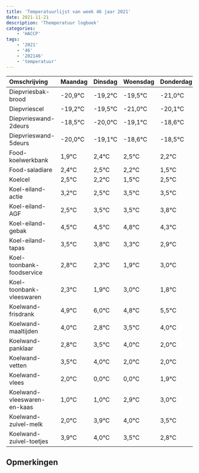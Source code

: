 ```yaml
---
title: 'Temperatuurlijst van week 46 jaar 2021'
date: 2021-11-21
description: 'Themperatuur logboek'
categories:
    - 'HACCP'
tags:
    - '2021'
    - '46'
    - '202146'
    - 'temperatuur'
---
```

|Omschrijving|Maandag|Dinsdag|Woensdag|Donderdag|Vrijdag|Zaterdag|Zondag|
|:---|:---|:---|:---|:---|:---|:---|:---|
|Diepvriesbak-brood|-20,9°C|-19,2°C|-19,5°C|-21,0°C|-20,1°C|-19,6°C|-19,5°C|
|Diepvriescel|-19,2°C|-19,5°C|-21,0°C|-20,1°C|-19,6°C|-19,5°C|-19,8°C|
|Diepvrieswand-2deurs|-18,5°C|-20,0°C|-19,1°C|-18,6°C|-18,5°C|-18,8°C|-19,5°C|
|Diepvrieswand-5deurs|-20,0°C|-19,1°C|-18,6°C|-18,5°C|-18,8°C|-19,5°C|-18,5°C|
|Food-koelwerkbank|1,9°C|2,4°C|2,5°C|2,2°C|1,5°C|2,5°C|2,5°C|
|Food-saladiare|2,4°C|2,5°C|2,2°C|1,5°C|2,5°C|2,5°C|2,8°C|
|Koelcel|2,5°C|2,2°C|1,5°C|2,5°C|2,5°C|2,8°C|2,3°C|
|Koel-eiland-actie|3,2°C|2,5°C|3,5°C|3,5°C|3,8°C|3,3°C|2,9°C|
|Koel-eiland-AGF|2,5°C|3,5°C|3,5°C|3,8°C|3,3°C|2,9°C|4,0°C|
|Koel-eiland-gebak|4,5°C|4,5°C|4,8°C|4,3°C|3,9°C|5,0°C|3,8°C|
|Koel-eiland-tapas|3,5°C|3,8°C|3,3°C|2,9°C|4,0°C|2,8°C|3,5°C|
|Koel-toonbank-foodservice|2,8°C|2,3°C|1,9°C|3,0°C|1,8°C|2,5°C|3,0°C|
|Koel-toonbank-vleeswaren|2,3°C|1,9°C|3,0°C|1,8°C|2,5°C|3,0°C|1,0°C|
|Koelwand-frisdrank|4,9°C|6,0°C|4,8°C|5,5°C|6,0°C|4,0°C|4,0°C|
|Koelwand-maaltijden|4,0°C|2,8°C|3,5°C|4,0°C|2,0°C|2,0°C|3,9°C|
|Koelwand-panklaar|2,8°C|3,5°C|4,0°C|2,0°C|2,0°C|3,9°C|4,0°C|
|Koelwand-vetten|3,5°C|4,0°C|2,0°C|2,0°C|3,9°C|4,0°C|3,5°C|
|Koelwand-vlees|2,0°C|0,0°C|0,0°C|1,9°C|2,0°C|1,5°C|0,8°C|
|Koelwand-vleeswaren-en-kaas|1,0°C|1,0°C|2,9°C|3,0°C|2,5°C|1,8°C|3,0°C|
|Koelwand-zuivel-melk|2,0°C|3,9°C|4,0°C|3,5°C|2,8°C|4,0°C|2,9°C|
|Koelwand-zuivel-toetjes|3,9°C|4,0°C|3,5°C|2,8°C|4,0°C|2,9°C|3,7°C|

## Opmerkingen


